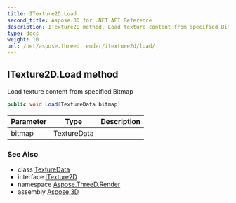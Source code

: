 ```yaml
---
title: ITexture2D.Load
second_title: Aspose.3D for .NET API Reference
description: ITexture2D method. Load texture content from specified Bitmap
type: docs
weight: 10
url: /net/aspose.threed.render/itexture2d/load/
---
```

## ITexture2D.Load method

Load texture content from specified Bitmap

```csharp
public void Load(TextureData bitmap)
```

| Parameter | Type | Description |
| --- | --- | --- |
| bitmap | TextureData |  |

### See Also

* class [TextureData](../../texturedata/)
* interface [ITexture2D](../)
* namespace [Aspose.ThreeD.Render](../../itexture2d/)
* assembly [Aspose.3D](../../../)


